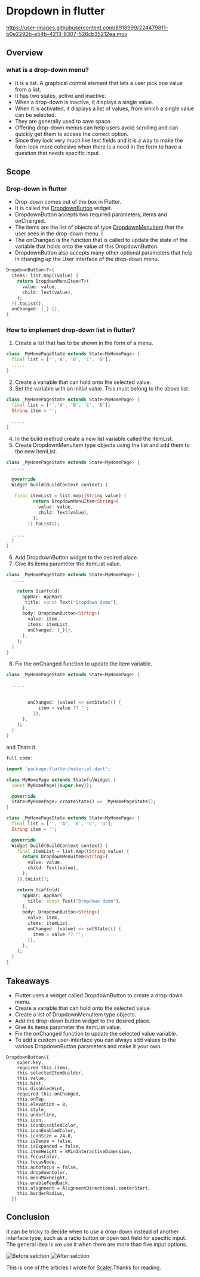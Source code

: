 # Dropdown in flutter

https://user-images.githubusercontent.com/8918999/224479811-b0e2292b-e54b-4213-8307-526cb35212ea.mov

## Overview
### what is a drop-down menu?
* It is a list. A graphical control element that lets a user pick one value from a list.
* It has two states, active and inactive.
* When a drop-down is inactive, it displays a single value.
* When it is activated, it displays a list of values, from which a single value can be selected.
* They are generally used to save space. 
* Offering drop-down menus can help users avoid scrolling and can quickly get them to access the correct option.
* Since they look very much like text fields and it is a way to make the form look more cohesive when there is a need in the form to have a question that needs specific input.


## Scope
### Drop-down in flutter
* Drop-down comes out of the box in Flutter. 
* It is called the [DropdownButton](https://api.flutter.dev/flutter/material/DropdownButton-class.html) widget.
* DropdownButton accepts two required parameters, items and onChanged.
* The items are the list of objects of type [DropdownMenuItem](https://api.flutter.dev/flutter/material/DropdownMenuItem-class.html) that the user sees in the drop-down menu. Ï
* The onChanged is the function that is called to update the state of the variable that holds onto the value of this DropdownButton.
* DropdownButton also accepts many other optional parameters that help in changing up the User Interface of the drop-down menu.

``` dart 
DropdownButton<T>(
  items: list.map((value) {
    return DropdownMenuItem<T>(
      value: value,
      child: Text(value),
    );
  }).toList(),
  onChanged: (_) {},
)
```

### How to implement drop-down list in flutter?
1. Create a list that has to be shown in the form of a menu.

```dart
class _MyHomePageState extends State<MyHomePage> {
  final list = ['','A', 'B', 'C', 'D'];
  .....
}
```

2. Create a variable that can hold onto the selected value.
3. Set the variable with an initial value. This must belong to the above list.
```dart
class _MyHomePageState extends State<MyHomePage> {
  final list = ['','A', 'B', 'C', 'D'];
  String item = '';
  
  .....
}
```

4. In the build method create a new list variable called the itemList.
5. Create DropdownMenuItem type objects using the list and add them to the new itemList.
```dart
class _MyHomePageState extends State<MyHomePage> {
  .....
  
  @override
  Widget build(BuildContext context) {
  
   final itemList = list.map((String value) {
          return DropdownMenuItem<String>(
            value: value,
            child: Text(value),
          );
        }).toList();
    
  .....
  }
}
```

6. Add DropdownButton widget to the desired place. 
7. Give its items parameter the itemList value.
```dart
class _MyHomePageState extends State<MyHomePage> {
  .....

    return Scaffold(
      appBar: AppBar(
       title: const Text("Dropdown demo"),
      ),
      body: DropdownButton<String>(
        value: item,
        items: itemList,
        onChanged: (_){},
      ),
    );
  }
}
```
8. Fix the onChanged function to update the item variable.
```dart
class _MyHomePageState extends State<MyHomePage> {

  .....
  
  
        onChanged: (value) => setState(() {
            item = value ?? '';
          }),
      ),
    );
  }
}
```
and Thats it.


```dart
full code:

import 'package:flutter/material.dart';

class MyHomePage extends StatefulWidget {
  const MyHomePage({super.key});

  @override
  State<MyHomePage> createState() => _MyHomePageState();
}

class _MyHomePageState extends State<MyHomePage> {
  final list = ['', 'A', 'B', 'C', 'D'];
  String item = '';

  @override
  Widget build(BuildContext context) {
    final itemList = list.map((String value) {
      return DropdownMenuItem<String>(
        value: value,
        child: Text(value),
      );
    }).toList();

    return Scaffold(
      appBar: AppBar(
        title: const Text("Dropdown demo"),
      ),
      body: DropdownButton<String>(
        value: item,
        items: itemList,
        onChanged: (value) => setState(() {
          item = value ?? '';
        }),
      ),
    );
  }
}
```

## Takeaways
* Flutter uses a widget called DropdownButton to create a drop-down menu.
* Create a variable that can hold onto the selected value.
* Create a list of DropdownMenuItem type objects.
* Add the drop-down button widget to the desired place. 
* Give its items parameter the itemList value.
* Fix the onChanged function to update the selected value variable.
* To add a custom user-interface you can always add values to the various DropdownButton parameters and make it your own.

```dart=
DropdownButton({
    super.key,
    required this.items,
    this.selectedItemBuilder,
    this.value,
    this.hint,
    this.disabledHint,
    required this.onChanged,
    this.onTap,
    this.elevation = 8,
    this.style,
    this.underline,
    this.icon,
    this.iconDisabledColor,
    this.iconEnabledColor,
    this.iconSize = 24.0,
    this.isDense = false,
    this.isExpanded = false,
    this.itemHeight = kMinInteractiveDimension,
    this.focusColor,
    this.focusNode,
    this.autofocus = false,
    this.dropdownColor,
    this.menuMaxHeight,
    this.enableFeedback,
    this.alignment = AlignmentDirectional.centerStart,
    this.borderRadius,
  })
```

## Conclusion
It can be tricky to decide when to use a drop-down instead of another interface type, such as a radio button or open text field for specific input. The general idea is we use it when there are more than five input options.

![Before selction](https://user-images.githubusercontent.com/8918999/224479733-6c83028e-b346-4c59-9649-3ef2fbb88c87.png)
![After selction](https://user-images.githubusercontent.com/8918999/224479746-ce48a3ec-4c7c-4340-8c8e-144254b502a0.png)


This is one of the articles I wrote for [Scaler](www.scaler.com).Thanks for reading.
